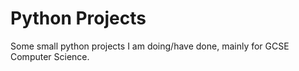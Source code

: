# Python Projects
Some small python projects I am doing/have done, mainly for GCSE Computer Science.